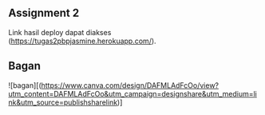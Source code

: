## Assignment 2

Link hasil deploy dapat diakses (https://tugas2pbpjasmine.herokuapp.com/).

## Bagan

![bagan][(https://www.canva.com/design/DAFMLAdFcOo/view?utm_content=DAFMLAdFcOo&utm_campaign=designshare&utm_medium=link&utm_source=publishsharelink)]
